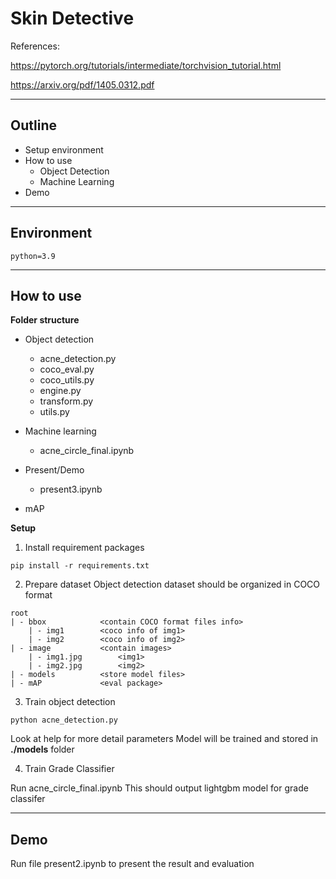 # Skin Detective

References:


https://pytorch.org/tutorials/intermediate/torchvision_tutorial.html


https://arxiv.org/pdf/1405.0312.pdf


--- 
## Outline

- Setup environment
- How to use
  - Object Detection
  - Machine Learning
- Demo

--- 

## Environment

```
python=3.9
```

---
## How to use

**Folder structure** 


- Object detection

  - acne_detection.py
  - coco_eval.py
  - coco_utils.py
  - engine.py
  - transform.py
  - utils.py

- Machine learning
  - acne_circle_final.ipynb

- Present/Demo
  - present3.ipynb

- mAP


**Setup**

1. Install requirement packages
```
pip install -r requirements.txt
```

2. Prepare dataset
Object detection dataset should be organized in COCO format
```
root
| - bbox			<contain COCO format files info>
   	| - img1		<coco info of img1>
   	| - img2		<coco info of img2>
| - image			<contain images>
	| - img1.jpg		<img1>
   	| - img2.jpg		<img2>
| - models			<store model files>
| - mAP				<eval package>
```	


3. Train object detection
```
python acne_detection.py
```
Look at help for more detail parameters
Model will be trained and stored in **./models** folder

4. Train Grade Classifier

Run acne_circle_final.ipynb
This should output lightgbm model for grade classifer

---

## Demo

Run file present2.ipynb to present the result and evaluation